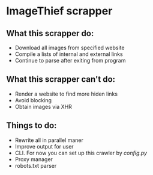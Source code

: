 # ImageThief scrapper

## What this scrapper do:
* Download all images from specified website
* Compile a lists of internal and external links
* Continue to parse after exiting from program

## What this scrapper can't do:
* Render a website to find more hiden links
* Avoid blocking 
* Obtain images via XHR 

## Things to do:
* Rewrite all in parallel maner
* Improve output for user
* CLI. For now you can set up this crawler by *config.py*
* Proxy manager
* robots.txt parser

